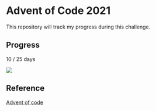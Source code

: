 # Advent of Code 2021

This repository will track my progress during this challenge.

## Progress

10 / 25 days

![](https://progress-bar.dev/40/)

## Reference
[Advent of code](https://adventofcode.com/2021)

